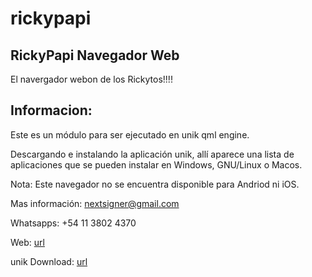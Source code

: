 # rickypapi

## RickyPapi Navegador Web

El navergador webon de los Rickytos!!!!

## Informacion:

Este es un módulo para ser ejecutado en unik qml engine.

Descargando e instalando la aplicación unik, allí aparece una lista de 
aplicaciones que se pueden instalar en Windows, GNU/Linux o Macos.

Nota: Este navegador no se encuentra disponible para Andriod ni iOS.

Mas información: nextsigner@gmail.com

Whatsapps: +54 11 3802 4370

Web: [url](http://unikdev.net/)

unik Download: [url](http://unikdev.net/download.php)
